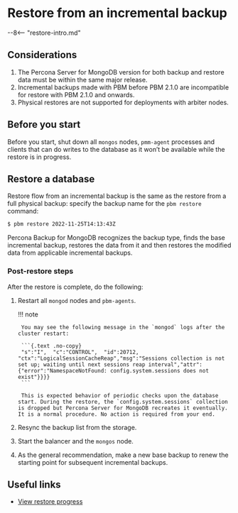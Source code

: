 # Restore from an incremental backup

--8<-- "restore-intro.md"

## Considerations

1. The Percona Server for MongoDB version for both backup and restore data must be within the same major release.
2. Incremental backups made with PBM before PBM 2.1.0 are incompatible for restore with PBM 2.1.0 and onwards.
3. Physical restores are not supported for deployments with arbiter nodes.
   
## Before you start

Before you start, shut down all `mongos` nodes, `pmm-agent` processes and clients that can do writes to the database as it won’t be available while the restore is in progress.
   
## Restore a database

Restore flow from an incremental backup is the same as the restore from a full physical backup: specify the backup name for the `pbm restore` command:

```{.bash data-prompt="$"}
$ pbm restore 2022-11-25T14:13:43Z
```

Percona Backup for MongoDB recognizes the backup type, finds the base incremental backup, restores the data from it and then restores the modified data from applicable incremental backups.

### Post-restore steps

After the restore is complete, do the following:

1. Restart all `mongod` nodes and `pbm-agents`. 

    !!! note

        You may see the following message in the `mongod` logs after the cluster restart:

        ```{.text .no-copy}
        "s":"I",  "c":"CONTROL",  "id":20712,   "ctx":"LogicalSessionCacheReap","msg":"Sessions collection is not set up; waiting until next sessions reap interval","attr":{"error":"NamespaceNotFound: config.system.sessions does not exist"}}}}
        ```

        This is expected behavior of periodic checks upon the database start. During the restore, the `config.system.sessions` collection is dropped but Percona Server for MongoDB recreates it eventually. It is a normal procedure. No action is required from your end.
    
2. Resync the backup list from the storage. 
3. Start the balancer and the `mongos` node.
4. As the general recommendation, make a new base backup to renew the starting point for subsequent incremental backups.


## Useful links 

* [View restore progress](../usage/restore-progress.md)




  



